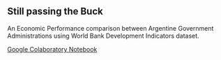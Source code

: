 ## Still passing the Buck

An Economic Performance comparison between Argentine Government Administrations using World Bank Development Indicators dataset.

[Google Colaboratory Notebook](https://colab.research.google.com/github/jahnog/still-passing-the-buck/blob/master/Still_Passing_the_Buck.ipynb)